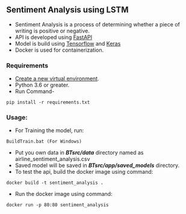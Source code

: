 ## Sentiment Analysis using LSTM
* Sentiment Analysis is a process of determining whether a piece of writing is positive or negative.
* API is developed using [FastAPI](https://fastapi.tiangolo.com/)
* Model is build using [Tensorflow](https://www.tensorflow.org/) and [Keras](https://keras.io/)
* Docker is used for containerization.

### Requirements
* [Create a new virtual environment](https://docs.python.org/3/library/venv.html).
* Python 3.6 or greater.
* Run Command-
```
pip install -r requirements.txt
```

### Usage:
* For Training the model, run:
```
BuildTrain.bat (For Windows)
``` 
* Put you own data in ***BTsrc/data*** directory named as airline_sentiment_analysis.csv
* Saved model will be saved in ***BTsrc/app/saved_models*** directory.
* To test the api, build the docker image using command:
```
docker build -t sentiment_analysis .
```
* Run the docker image using command:
```
docker run -p 80:80 sentiment_analysis
```

